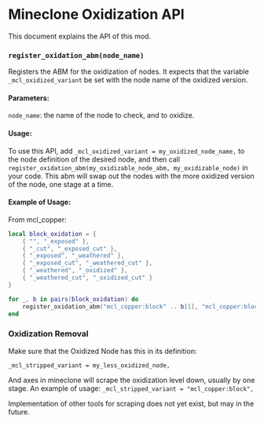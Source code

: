# Mineclone Oxidization API
This document explains the API of this mod.

### `register_oxidation_abm(node_name)`
Registers the ABM for the oxidization of nodes. It expects that the variable
`_mcl_oxidized_variant` be set with the node name of the oxidized version. 

#### Parameters:
`node_name`: the name of the node to check, and to oxidize. 

#### Usage:
To use this API, add `_mcl_oxidized_variant = my_oxidized_node_name,` to the node 
definition of the desired node, and then call 
`register_oxidation_abm(my_oxidizable_node_abm, my_oxidizable_node)` in your code.
This abm will swap out the nodes with the more oxidized version of the node, one 
stage at a time.

#### Example of Usage:
From mcl_copper:
```lua 
local block_oxidation = {
    { "", "_exposed" },
    { "_cut", "_exposed_cut" },
    { "_exposed", "_weathered" },
    { "_exposed_cut", "_weathered_cut" },
    { "_weathered", "_oxidized" },
    { "_weathered_cut", "_oxidized_cut" }
}

for _, b in pairs(block_oxidation) do
    register_oxidation_abm("mcl_copper:block" .. b[1], "mcl_copper:block" .. b[2])
end
```

### Oxidization Removal
Make sure that the Oxidized Node has this in its definition:

`_mcl_stripped_variant = my_less_oxidized_node,`

And axes in mineclone will scrape the oxidization level down, usually by one stage.
An example of usage: `_mcl_stripped_variant = "mcl_copper:block",`

Implementation of other tools for scraping does not yet exist, but may in the future.

